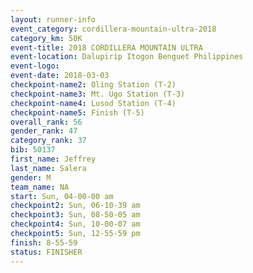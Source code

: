 ```yaml
---
layout: runner-info 
event_category: cordillera-mountain-ultra-2018 
category_km: 50K 
event-title: 2018 CORDILLERA MOUNTAIN ULTRA 
event-location: Dalupirip Itogon Benguet Philippines 
event-logo: 
event-date: 2018-03-03 
checkpoint-name2: Oling Station (T-2) 
checkpoint-name3: Mt. Ugo Station (T-3) 
checkpoint-name4: Lusod Station (T-4) 
checkpoint-name5: Finish (T-5) 
overall_rank: 56
gender_rank: 47
category_rank: 37
bib: 50137
first_name: Jeffrey
last_name: Salera
gender: M
team_name: NA
start: Sun, 04-00-00 am
checkpoint2: Sun, 06-10-39 am
checkpoint3: Sun, 08-50-05 am
checkpoint4: Sun, 10-00-07 am
checkpoint5: Sun, 12-55-59 pm
finish: 8-55-59
status: FINISHER
---
```

